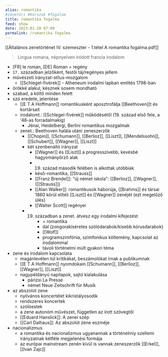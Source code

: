 ```yaml
---
alias: romantika
#zenetöri #korszak #fogalom
title: romantika fogalma
feed: show
date: 2023-01-20 07:09
permalink: /romantika fogalma
---
```

[[Általános zenetörténet IV. szemeszter - 1.tétel A romantika fogalma.pdf]]

> Lingua romana, népnyelven íródott francia irodalom

- [FR] le roman, [DE] Roman = regény
- `17.` században jelzőként, festői táj/regényes jellem
- művészeti irányzat-stílus-mozgalom
	- [[Schlegel-fivérek]] - Atheneum irodalmi lapban említés 1798-ban
- örökké alakul, késznek sosem mondható
- szabad, a költő minden felett
- szó eredete, jelentése
	- [[E T A Hoffmann]] romantikusként aposztrofálja [[Beethoven]]t és kortársait
	- irodalomt.: [[Schlegel-fivérek]] működésétől (19. század első fele, a '48-as forradalmakig)
		- Jénai, Heidelbergi, Berlini romantikus mozgalmak
	- zenet.: Beethoven halála utáni zeneszerzők
		- [[Chopin]], [[Schumann]], [[Berlioz]], [[Liszt]], [[Mendelssohn]], [[Schubert]], [[Wagner]], [[Liszt]]
		- két szenbenálló irányzat
			- [[Wagner]] és [[Liszt]] a progresszívebb, kevésbé hagyományőrző alak
			- 19. század második felében is alkottak utóbbiak
			- késő-romantika, [[Strauss]]
			- [[Franz Brendel]]: "új német iskola": [[Berlioz]], [[Wagner]], ([[Strauss]])
			- [[Alan Walker]]: romantikusok háborúja, [[Brahms]] és társai 1860 körül elítéli [[Liszt]] és [[Wagner]] zenéjét (ezt megelőző ülés)
			- [[Walter Scott]] regényei
		- 19. században a zenet. átvesz egy irodalmi kifejezést
				- = romantika
				- dal (zongorakíséretes szólódarabok/kisebb kórusdarabok)
				- [[Wolf]]
				- programszimfónia, szimfonikus költemény, kapcsolat az irodalommal
				- távoli történelmi múlt gyakori téma
- zene és irodalom kapcsolata
	- magánlevélen túl kritikákat, beszámolókat írnak a publikumnak
	- [[E T A Hoffmann]] nyomdokain [[Schumann]], [[Berlioz]], [[Wagner]], [[Liszt]]
	- nagypéldányú napilapok, sajtó kialakulása
		- párizsi La Presse
		- német Neue Zeitschrift für Musik
- az abszolút zene
	- nyilvános koncertélet kikristályosodik
	- rendszeres koncertek
	- szólóestek
	- a zene autonóm művészet, független az írott szövegtől
	- [[Eduard Hanslick]]: A zenei szép
	- [[Carl Dalhaus]]: Az abszolút zene eszméje
- nacionalizmus
	- a romantika és nacionalizmus ugyanannak a történelmiy szellemi irányzatnak kétféle megjelenési formája
	- az európai mainstream zenén kívül is vannak zeneszerzők [[Erkel]], [[Ivan Zajc]]
